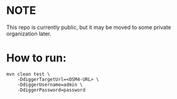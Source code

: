 # NOTE

This repo is currently public, but it may be moved to some private organization later.

# How to run:

```
mvn clean test \
    -DdiggerTargetUrl=<OSM4-URL> \
    -DdiggerUsername=admin \
    -DdiggerPassword=password 
```

